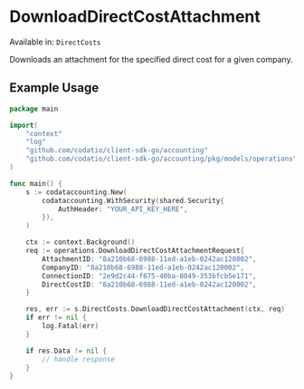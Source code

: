# DownloadDirectCostAttachment
Available in: `DirectCosts`

Downloads an attachment for the specified direct cost for a given company.

## Example Usage
```go
package main

import(
	"context"
	"log"
	"github.com/codatio/client-sdk-go/accounting"
	"github.com/codatio/client-sdk-go/accounting/pkg/models/operations"
)

func main() {
    s := codataccounting.New(
        codataccounting.WithSecurity(shared.Security{
            AuthHeader: "YOUR_API_KEY_HERE",
        }),
    )

    ctx := context.Background()    
    req := operations.DownloadDirectCostAttachmentRequest{
        AttachmentID: "8a210b68-6988-11ed-a1eb-0242ac120002",
        CompanyID: "8a210b68-6988-11ed-a1eb-0242ac120002",
        ConnectionID: "2e9d2c44-f675-40ba-8049-353bfcb5e171",
        DirectCostID: "8a210b68-6988-11ed-a1eb-0242ac120002",
    }

    res, err := s.DirectCosts.DownloadDirectCostAttachment(ctx, req)
    if err != nil {
        log.Fatal(err)
    }

    if res.Data != nil {
        // handle response
    }
}
```